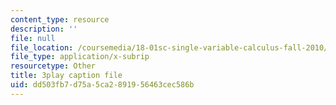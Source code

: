 ```yaml
---
content_type: resource
description: ''
file: null
file_location: /coursemedia/18-01sc-single-variable-calculus-fall-2010/dd503fb7d75a5ca2891956463cec586b_MK_0QHbUnIA.vtt
file_type: application/x-subrip
resourcetype: Other
title: 3play caption file
uid: dd503fb7-d75a-5ca2-8919-56463cec586b
---
```

